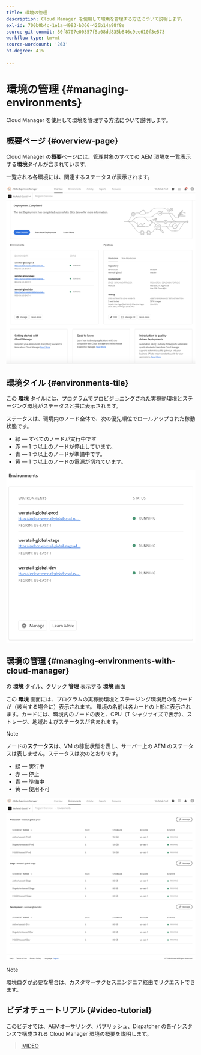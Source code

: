 ```yaml
---
title: 環境の管理
description: Cloud Manager を使用して環境を管理する方法について説明します。
exl-id: 700b0b4c-1e1a-4993-b366-426b14a98f8e
source-git-commit: 80f8707e00357f5a08dd835b846c9ee610f3e573
workflow-type: tm+mt
source-wordcount: '263'
ht-degree: 41%

---
```



# 環境の管理 {#managing-environments}

Cloud Manager を使用して環境を管理する方法について説明します。

## 概要ページ {#overview-page}

Cloud Manager の&#x200B;**概要**&#x200B;ページには、管理対象のすべての AEM 環境を一覧表示する&#x200B;**環境**&#x200B;タイルが含まれています。

一覧される各環境には、関連するステータスが表示されます。

![概要ページ](/help/assets/Manage-Environ-Overview.png)

## 環境タイル {#environments-tile}

この **環境** タイルには、プログラムでプロビジョニングされた実稼動環境とステージング環境がステータスと共に表示されます。

ステータスは、環境内のノード全体で、次の優先順位でロールアップされた稼動状態です。

* 緑 — すべてのノードが実行中です
* 赤 — 1 つ以上のノードが停止しています。
* 青 — 1 つ以上のノードが準備中です。
* 黄 — 1 つ以上のノードの電源が切れています。

![環境タイル](/help/assets/Environments-card-new.png)

## 環境の管理 {#managing-environments-with-cloud-manager}

の **環境** タイル、クリック **管理** 表示する **環境** 画面

この **環境** 画面には、プログラムの実稼動環境とステージング環境用の各カードが（該当する場合に）表示されます。 環境の名前は各カードの上部に表示されます。カードには、環境内のノードの表と、CPU（T シャツサイズで表示）、ストレージ、地域およびステータスが含まれます。

>[!NOTE]
>
>ノードの&#x200B;**ステータス**&#x200B;は、VM の稼動状態を表し、サーバー上の AEM のステータスは表しません。ステータスは次のとおりです。

* 緑 — 実行中
* 赤 — 停止
* 青 — 準備中
* 黄 — 使用不可

![「環境」タブ](/help/assets/Environments-tab.png)

>[!NOTE]
>
>環境ログが必要な場合は、カスタマーサクセスエンジニア経由でリクエストできます。

## ビデオチュートリアル {#video-tutorial}

このビデオでは、AEMオーサリング、パブリッシュ、Dispatcher の各インスタンスで構成される Cloud Manager 環境の概要を説明します。

>[!VIDEO](https://video.tv.adobe.com/v/26318/)
